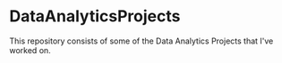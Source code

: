 # DataAnalyticsProjects

This repository consists of some of the Data Analytics Projects that I've worked on.
